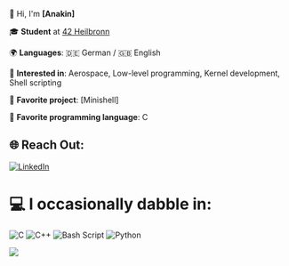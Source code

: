 👋 Hi, I'm **[Anakin]**  

🎓 **Student** at [42 Heilbronn](https://42heilbronn.de/)  

🌍 **Languages**: 🇩🇪 German / 🇬🇧 English  

🤖 **Interested in**: Aerospace, Low-level programming, Kernel development, Shell scripting  

🌟 **Favorite project**: [Minishell]  

💙 **Favorite programming language**: C  

## 🌐 Reach Out:
[![LinkedIn](https://img.shields.io/badge/LinkedIn-%230077B5.svg?logo=linkedin&logoColor=white)](https://www.linkedin.com/in/anakin-pregitzer-927555368/) 

# 💻 I occasionally dabble in:
![C](https://img.shields.io/badge/c-%2300599C.svg?style=for-the-badge&logo=c&logoColor=white) ![C++](https://img.shields.io/badge/c++-%2300599C.svg?style=for-the-badge&logo=c%2B%2B&logoColor=white) ![Bash Script](https://img.shields.io/badge/bash_script-%23121011.svg?style=for-the-badge&logo=gnu-bash&logoColor=white) ![Python](https://img.shields.io/badge/python-3670A0?style=for-the-badge&logo=python&logoColor=ffdd54)

![](https://github-stats-service.onrender.com/api/stats?username=4n4k1n)
